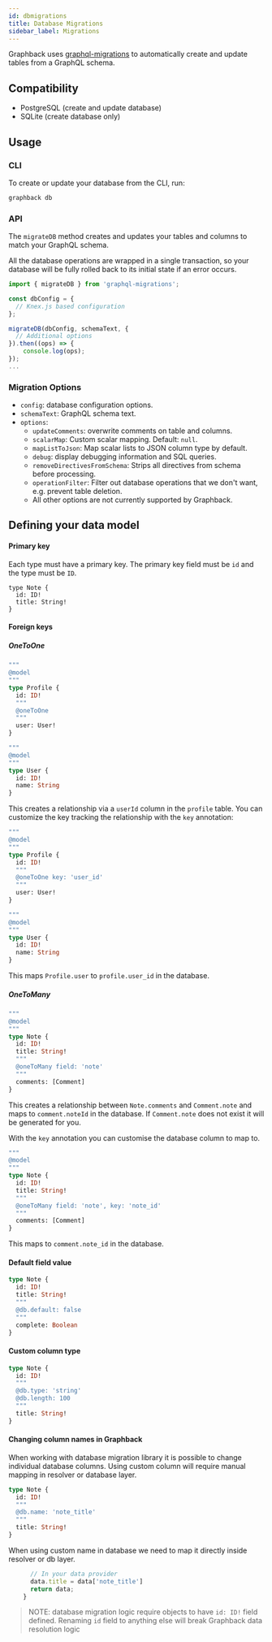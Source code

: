 ```yaml
---
id: dbmigrations
title: Database Migrations
sidebar_label: Migrations
---
```


Graphback uses [graphql-migrations](https://www.npmjs.com/package/graphql-migrations) to automatically create and update tables from a GraphQL schema.

## Compatibility

- PostgreSQL (create and update database)
- SQLite (create database only)

## Usage

### CLI

To create or update your database from the CLI, run:

```bash
graphback db
```

### API

The `migrateDB` method creates and updates your tables and columns to match your GraphQL schema.

All the database operations are wrapped in a single transaction, so your database will be fully rolled back to its initial state if an error occurs.

```ts
import { migrateDB } from 'graphql-migrations';

const dbConfig = {
  // Knex.js based configuration
};

migrateDB(dbConfig, schemaText, {
  // Additional options
}).then((ops) => {
    console.log(ops);
});
...
```

### Migration Options

- `config`: database configuration options.
- `schemaText`: GraphQL schema text.
- `options`:
  - `updateComments`: overwrite comments on table and columns.
  - `scalarMap`: Custom scalar mapping. Default: `null`.
  - `mapListToJson`: Map scalar lists to JSON column type by default.
  - `debug`: display debugging information and SQL queries.
  - `removeDirectivesFromSchema`: Strips all directives from schema before processing.
  - `operationFilter`: Filter out database operations that we don't want, e.g. prevent table deletion.
  - All other options are not currently supported by Graphback.

## Defining your data model

#### Primary key

Each type must have a primary key. The primary key field must be `id` and the type must be `ID`.

```gql
type Note {
  id: ID!
  title: String!
}
```

#### Foreign keys

##### OneToOne

```graphql
"""
@model
"""
type Profile {
  id: ID!
  """
  @oneToOne
  """
  user: User!
}

"""
@model
"""
type User {
  id: ID!
  name: String
}
```

This creates a relationship via a `userId` column in the `profile` table. You can customize the key tracking the relationship with the `key` annotation:

```graphql
"""
@model
"""
type Profile {
  id: ID!
  """
  @oneToOne key: 'user_id'
  """
  user: User!
}

"""
@model
"""
type User {
  id: ID!
  name: String
}
```

This maps `Profile.user` to `profile.user_id` in the database.

##### OneToMany

```graphql
"""
@model
"""
type Note {
  id: ID!
  title: String!
  """
  @oneToMany field: 'note'
  """
  comments: [Comment]
}
```

This creates a relationship between `Note.comments` and `Comment.note` and maps to `comment.noteId` in the database. If `Comment.note` does not exist it will be generated for you.

With the `key` annotation you can customise the database column to map to.

```graphql
"""
@model
"""
type Note {
  id: ID!
  title: String!
  """
  @oneToMany field: 'note', key: 'note_id'
  """
  comments: [Comment]
}
```

This maps to `comment.note_id` in the database.

#### Default field value

```graphql
type Note {
  id: ID!
  title: String!
  """
  @db.default: false
  """
  complete: Boolean
}
```

#### Custom column type

```graphql
type Note {
  id: ID!
  """
  @db.type: 'string'
  @db.length: 100
  """
  title: String!
}
```

#### Changing column names in Graphback

When working with database migration library it is possible to change individual database columns.
Using custom column will require manual mapping in resolver or database layer. 

```graphql
type Note {
  id: ID!
  """
  @db.name: 'note_title'
  """
  title: String!
}
```

When using custom name in database we need to map it directly inside resolver or db layer.

```ts
      // In your data provider
      data.title = data['note_title']
      return data;
    }
```

> NOTE: database migration logic require objects to have `id: ID!` field defined. 
Renaming `id` field to anything else will break Graphback data resolution logic